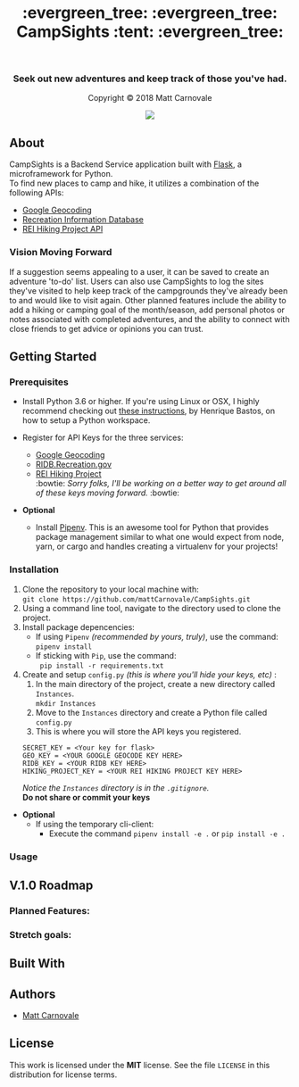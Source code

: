 <h1 align="center">
 :evergreen_tree: :evergreen_tree: CampSights :tent: :evergreen_tree:<br /> <br />
    <h3 align="center">
      Seek out new adventures and keep track of those you've had.
    </h3>
   <p align="center">
    Copyright &copy; 2018 Matt Carnovale
  </p>
  <p align="center">
    <a href="https://opensource.org/licenses/MIT"><img src="https://img.shields.io/github/license/mashape/apistatus.svg"></a>
  </p>
</h1>



## About

CampSights is a Backend Service application built with <a href="http://flask.pocoo.org/">Flask</a>, a microframework for Python. <br />To find new places to camp and hike, it utilizes a combination of the following APIs:<br />
* <a href="https://developers.google.com/maps/documentation/geocoding/start"> Google Geocoding</a> <br />
* <a href="https://ridb.recreation.gov/">Recreation Information Database</a> <br />
* <a href="https://www.hikingproject.com/data">REI Hiking Project API</a> <br />


### Vision Moving Forward
If a suggestion seems appealing to a user, it can be saved to create an adventure 'to-do' list. Users can also use CampSights to log the sites they've visited to help keep track of the campgrounds they've already been to and would like to visit again. Other planned features include the ability to add a hiking or camping goal of the month/season, add personal photos or notes associated with completed adventures, and the ability to connect with close friends to get advice or opinions you can trust.

## Getting Started

### Prerequisites
* Install Python 3.6 or higher. If you're using Linux or OSX, I highly recommend checking out <a href="https://medium.com/@henriquebastos/the-definitive-guide-to-setup-my-python-workspace-628d68552e14">these instructions</a>, by Henrique Bastos, on how to setup a Python workspace.

* Register for API Keys for the three services:
  * <a href="https://developers.google.com/maps/documentation/geocoding/get-api-key">Google Geocoding</a>
  * <a href="https://ridb.recreation.gov/?action=register">RIDB.Recreation.gov</a>
  * <a href="https://www.hikingproject.com/data">REI Hiking Project</a> <br />
  :bowtie: _Sorry folks, I'll be working on a better way to get around all of these keys moving forward._ :bowtie:
  
* __Optional__
  * Install <a href="https://docs.pipenv.org/install/#installing-pipenv">Pipenv</a>. This is an awesome tool for Python that provides package management similar to what one would expect from node, yarn, or cargo and handles creating a virtualenv for your projects! 

### Installation
1. Clone the repository to your local machine with: <br />
`git clone https://github.com/mattCarnovale/CampSights.git`
2. Using a command line tool, navigate to the directory used to clone the project.
3. Install package depencencies:
   * If using `Pipenv` _(recommended by yours, truly)_, use the command:<br /> 
     `pipenv install`
   * If sticking with `Pip`, use the command: <br />
     ` pip install -r requirements.txt`
4. Create and setup `config.py` _(this is where you'll hide your keys, etc)_ :
   1. In the main directory of the project, create a new directory called `Instances`. <br />
      `mkdir Instances`
   2. Move to the `Instances` directory and create a Python file called `config.py`
   3. This is where you will store the API keys you registered. <br />
   ```
   SECRET_KEY = <Your key for flask>
   GEO_KEY = <YOUR GOOGLE GEOCODE KEY HERE>
   RIDB_KEY = <YOUR RIDB KEY HERE>
   HIKING_PROJECT_KEY = <YOUR REI HIKING PROJECT KEY HERE>
   ```
   _Notice the `Instances` directory is in the `.gitignore`._ <br />
   __Do not share or commit your keys__

* __Optional__
   * If using the temporary cli-client:
      * Execute the command `pipenv install -e .` or `pip install -e .`
   
### Usage

## V.1.0 Roadmap

### Planned Features:

### Stretch goals:

## Built With

## Authors
* <a href="https://github.com/mattCarnovale">Matt Carnovale</a>

## License
This work is licensed under the **MIT** license. See
the file `LICENSE` in this distribution for license terms.


